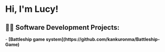 <h1>Hi, I'm Lucy!

<h2>👨‍💻 Software Development Projects:</h2>
  - <b>[Battleship game system](https://github.com/kankuronma/Battleship-Game)




